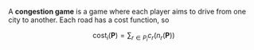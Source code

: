 A **congestion game** is a game where each player aims to drive from one city to another. Each road has a cost function, so

$$
\mathsf{cost}_i(\mathbf{P}) = \sum_{r \in P_i} c_r(n_r(\mathbf{P}))
$$